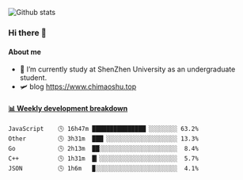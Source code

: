![Github stats](https://github-readme-stats.vercel.app/api?username=chimaoshu&show_icons=true&theme=cobalt)

### Hi there 👋

#### About me

- 🏫 I’m currently study at ShenZhen University as an undergraduate student.
- 🛩️ blog  https://www.chimaoshu.top

<!-- waka-box start -->
#### <a href="https://gist.github.com/e235103f6d3ace58395a9ff863c34467" target="_blank">📊 Weekly development breakdown</a>
```text
JavaScript    🕓 16h47m ███████████████▏░░░░░░░░ 63.2%
Other         🕓 3h31m  ███▏░░░░░░░░░░░░░░░░░░░░ 13.3%
Go            🕓 2h13m  ██░░░░░░░░░░░░░░░░░░░░░░  8.4%
C++           🕓 1h31m  █▎░░░░░░░░░░░░░░░░░░░░░░  5.7%
JSON          🕓 1h6m   ▉░░░░░░░░░░░░░░░░░░░░░░░  4.1%
```
<!-- Powered by https://github.com/YouEclipse/waka-box-go . -->
<!-- waka-box end -->
